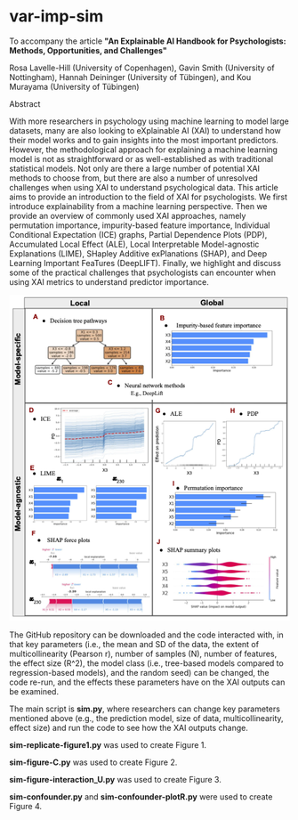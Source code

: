 # var-imp-sim
To accompany the article **"An Explainable AI Handbook for Psychologists: Methods, Opportunities, and Challenges"**

Rosa Lavelle-Hill (University of Copenhagen), Gavin Smith (University of Nottingham), Hannah Deininger (University of Tübingen), and Kou Murayama (University of Tübingen)

Abstract

With more researchers in psychology using machine learning to model large datasets, many are also looking to eXplainable AI (XAI) to understand how their model works and to gain insights into the most important predictors. However, the methodological approach for explaining a machine learning model is not as straightforward or as well-established as with traditional statistical models. Not only are there a large number of potential XAI methods to choose from, but there are also a number of unresolved challenges when using XAI to understand psychological data. This article aims to provide an introduction to the field of XAI for psychologists. We first introduce explainability from a machine learning perspective. Then we provide an overview of commonly used XAI approaches, namely permutation importance, impurity-based feature importance, Individual Conditional Expectation (ICE) graphs, Partial Dependence Plots (PDP), Accumulated Local Effect (ALE), Local Interpretable Model-agnostic Explanations (LIME), SHapley Additive exPlanations (SHAP), and Deep Learning Important FeaTures (DeepLIFT). Finally, we highlight and discuss some of the practical challenges that psychologists can encounter when using XAI metrics to understand predictor importance. 

![Figure 1. A Categorization of XAI Methods](https://github.com/Rosa-Lavelle-Hill/var-imp-sim/blob/master/Fig1_1stOct.png?raw=true)

The GitHub repository can be downloaded and the code interacted with, in that key parameters (i.e., the mean and SD of the data, the extent of multicollinearity (Pearson r), number of samples (N), number of features, the effect size (R^2), the model class (i.e., tree-based models compared to regression-based models), and the random seed) can be changed, the code re-run, and the effects these parameters have on the XAI outputs can be examined.

The main script is **sim.py**, where researchers can change key parameters mentioned above (e.g., the prediction model, size of data, multicollinearity, effect size) and run the code to see how the XAI outputs change.

**sim-replicate-figure1.py** was used to create Figure 1.

**sim-figure-C.py** was used to create Figure 2.

**sim-figure-interaction_U.py** was used to create Figure 3.

**sim-confounder.py** and **sim-confounder-plotR.py** were used to create Figure 4.
